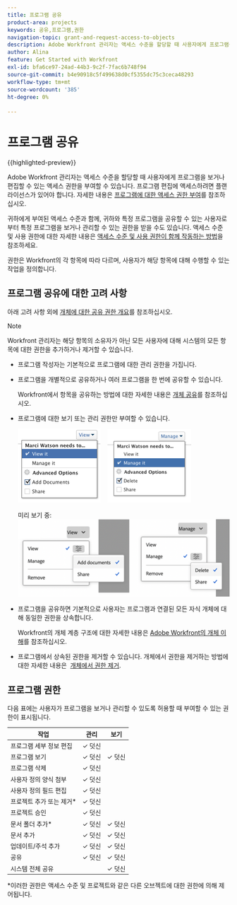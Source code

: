 ```yaml
---
title: 프로그램 공유
product-area: projects
keywords: 공유,프로그램,권한
navigation-topic: grant-and-request-access-to-objects
description: Adobe Workfront 관리자는 액세스 수준을 할당할 때 사용자에게 프로그램을 보거나 편집할 수 있는 액세스 권한을 부여할 수 있습니다. 프로그램 편집에 액세스하려면 플랜 라이선스가 있어야 합니다.
author: Alina
feature: Get Started with Workfront
exl-id: bfa6ce97-24ad-44b3-9c2f-7fac6b748f94
source-git-commit: b4e90918c5f499638d0cf5355dc75c3ceca48293
workflow-type: tm+mt
source-wordcount: '385'
ht-degree: 0%

---
```


# 프로그램 공유

{{highlighted-preview}}

Adobe Workfront 관리자는 액세스 수준을 할당할 때 사용자에게 프로그램을 보거나 편집할 수 있는 액세스 권한을 부여할 수 있습니다. 프로그램 편집에 액세스하려면 플랜 라이선스가 있어야 합니다. 자세한 내용은 [프로그램에 대한 액세스 권한 부여](../../administration-and-setup/add-users/configure-and-grant-access/grant-access-programs.md)를 참조하십시오.

귀하에게 부여된 액세스 수준과 함께, 귀하와 특정 프로그램을 공유할 수 있는 사용자로부터 특정 프로그램을 보거나 관리할 수 있는 권한을 받을 수도 있습니다. 액세스 수준 및 사용 권한에 대한 자세한 내용은 [액세스 수준 및 사용 권한이 함께 작동하는 방법](../../administration-and-setup/add-users/access-levels-and-object-permissions/how-access-levels-permissions-work-together.md)을 참조하세요.

권한은 Workfront의 각 항목에 따라 다르며, 사용자가 해당 항목에 대해 수행할 수 있는 작업을 정의합니다.

## 프로그램 공유에 대한 고려 사항

아래 고려 사항 외에 [개체에 대한 공유 권한 개요](../../workfront-basics/grant-and-request-access-to-objects/sharing-permissions-on-objects-overview.md)를 참조하십시오.

>[!NOTE]
>
>Workfront 관리자는 해당 항목의 소유자가 아닌 모든 사용자에 대해 시스템의 모든 항목에 대한 권한을 추가하거나 제거할 수 있습니다.

* 프로그램 작성자는 기본적으로 프로그램에 대한 관리 권한을 가집니다.

* 프로그램을 개별적으로 공유하거나 여러 프로그램을 한 번에 공유할 수 있습니다.

  Workfront에서 항목을 공유하는 방법에 대한 자세한 내용은 [개체 공유](../../workfront-basics/grant-and-request-access-to-objects/share-an-object.md)를 참조하십시오.

* 프로그램에 대한 보기 또는 관리 권한만 부여할 수 있습니다.

  ![](assets/screen-shot-2014-01-23-at-12.45.15-pm.png)    ![](assets/screen-shot-2014-01-22-at-10.03.43-am-190x167.png)

  <span class="preview">미리 보기 중:
  ![](assets/program-permissions.png)

* 프로그램을 공유하면 기본적으로 사용자는 프로그램과 연결된 모든 자식 개체에 대해 동일한 권한을 상속합니다.

  Workfront의 개체 계층 구조에 대한 자세한 내용은 [Adobe Workfront의 개체 이해](../../workfront-basics/navigate-workfront/workfront-navigation/understand-objects.md)를 참조하십시오.

* 프로그램에서 상속된 권한을 제거할 수 있습니다. 개체에서 권한을 제거하는 방법에 대한 자세한 내용은  [개체에서 권한 제거](../../workfront-basics/grant-and-request-access-to-objects/remove-permissions-from-objects.md).

## 프로그램 권한

다음 표에는 사용자가 프로그램을 보거나 관리할 수 있도록 허용할 때 부여할 수 있는 권한이 표시됩니다.

| **작업** | **관리** | **보기** |
|---|---|---|
| 프로그램 세부 정보 편집 | ✓ 덧신 |   |
| 프로그램 보기 | ✓ 덧신 | ✓ 덧신 |
| 프로그램 삭제 | ✓ 덧신 |   |
| 사용자 정의 양식 첨부 | ✓ 덧신 |   |
| 사용자 정의 필드 편집 | ✓ 덧신 |   |
| 프로젝트 추가 또는 제거&#42; | ✓ 덧신 |   |
| 프로젝트 승인 | ✓ 덧신 |   |
| 문서 폴더 추가&#42; | ✓ 덧신 | ✓ 덧신 |
| 문서 추가 | ✓ 덧신 | ✓ 덧신 |
| 업데이트/주석 추가 | ✓ 덧신 | ✓ 덧신 |
| 공유 | ✓ 덧신 | ✓ 덧신 |
| 시스템 전체 공유 |   | ✓ 덧신 |

*이러한 권한은 액세스 수준 및 프로젝트와 같은 다른 오브젝트에 대한 권한에 의해 제어됩니다. 
